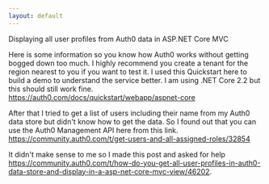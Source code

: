 ```yaml
---
layout: default
---
```



Displaying all user profiles from Auth0 data in ASP.NET Core MVC

Here is some information so you know how Auth0 works without getting bogged down too much. I highly recommend you create a tenant for the region nearest to you if you want to test it. I used this Quickstart here to build a demo to understand the service better. I am using .NET Core 2.2 but this should still work fine. https://auth0.com/docs/quickstart/webapp/aspnet-core

After that I tried to get a list of users including their name from my Auth0 data store but didn't know how to get the data. So I found out that you can use the Auth0 Management API here from this link.  https://community.auth0.com/t/get-users-and-all-assigned-roles/32854

It didn't make sense to me so I made this post and asked for help https://community.auth0.com/t/how-do-you-get-all-user-profiles-in-auth0-data-store-and-display-in-a-asp-net-core-mvc-view/46202.